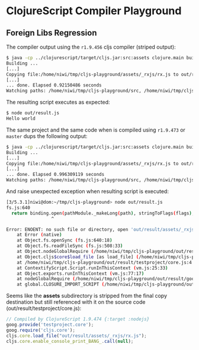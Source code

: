 # ClojureScript Compiler Playground #


## Foreign Libs Regression ##

The compiler output using the `r1.9.456` cljs compiler (striped output):

```bash
$ java -cp ../clojurescript/target/cljs.jar:src:assets clojure.main build.clj
Building ...
[...]
Copying file:/home/niwi/tmp/cljs-playground/assets/_rxjs/rx.js to out/result/assets/_rxjs/rx.js
[...]
... done. Elapsed 0.92150486 seconds
Watching paths: /home/niwi/tmp/cljs-playground/src, /home/niwi/tmp/cljs-playground/assets
```

The resulting script executes as expected:

```bash
$ node out/result.js
Hello world
```


The same project and the same code when is compiled using `r1.9.473` or `master`
dups the following output:

```bash
$ java -cp ../clojurescript/target/cljs.jar:src:assets clojure.main build.clj
Building ...
[...]
Copying file:/home/niwi/tmp/cljs-playground/assets/_rxjs/rx.js to out/result/_rxjs/rx.js
[...]
... done. Elapsed 0.996309119 seconds
Watching paths: /home/niwi/tmp/cljs-playground/src, /home/niwi/tmp/cljs-playground/assets
```

And raise unexpected exception when resulting script is executed:

```bash
[3/5.3.1]niwi@dom:~/tmp/cljs-playground> node out/result.js
fs.js:640
  return binding.open(pathModule._makeLong(path), stringToFlags(flags), mode);
                 ^

Error: ENOENT: no such file or directory, open 'out/result/assets/_rxjs/rx.js'
    at Error (native)
    at Object.fs.openSync (fs.js:640:18)
    at Object.fs.readFileSync (fs.js:508:33)
    at Object.nodeGlobalRequire (/home/niwi/tmp/cljs-playground/out/result/goog/bootstrap/nodejs.js:87:26)
    at Object.cljs$core$load_file [as load_file] (/home/niwi/tmp/cljs-playground/out/result/cljs/core.js:332:13)
    at /home/niwi/tmp/cljs-playground/out/result/testproject/core.js:4:11
    at ContextifyScript.Script.runInThisContext (vm.js:25:33)
    at Object.exports.runInThisContext (vm.js:77:17)
    at nodeGlobalRequire (/home/niwi/tmp/cljs-playground/out/result/goog/bootstrap/nodejs.js:87:6)
    at global.CLOSURE_IMPORT_SCRIPT (/home/niwi/tmp/cljs-playground/out/result/goog/bootstrap/nodejs.js:75:3)
```

Seems like the **assets** subdirectory is stripped from the final copy destination but still
referenced with it on the source code (out/result/testproject/core.js):

```js
// Compiled by ClojureScript 1.9.474 {:target :nodejs}
goog.provide('testproject.core');
goog.require('cljs.core');
cljs.core.load_file("out/result/assets/_rxjs/rx.js");
cljs.core.enable_console_print_BANG_.call(null);
```
